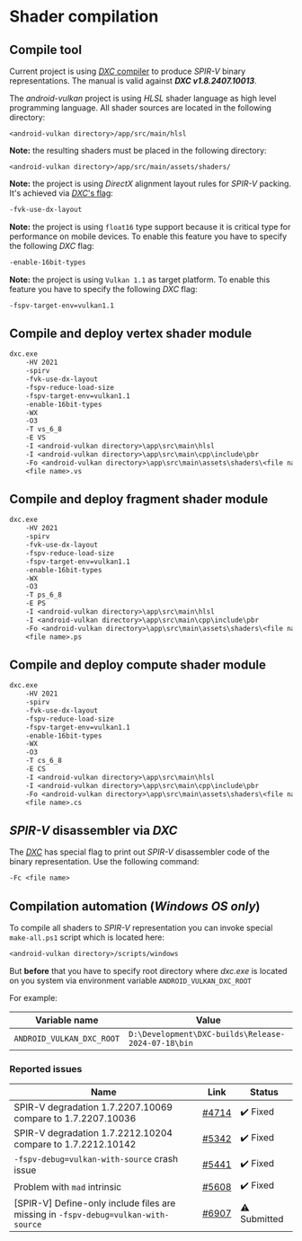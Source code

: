 
# Shader compilation

## Compile tool

Current project is using [_DXC_ compiler](https://github.com/microsoft/DirectXShaderCompiler) to produce _SPIR-V_ binary representations. The manual is valid against **_DXC v1.8.2407.10013_**.

The _android-vulkan_ project is using _HLSL_ shader language as high level programming language. All shader sources are located in the following directory:

`<android-vulkan directory>/app/src/main/hlsl`

**Note:** the resulting shaders must be placed in the following directory:

`<android-vulkan directory>/app/src/main/assets/shaders/`

**Note:** the project is using _DirectX_ alignment layout rules for _SPIR-V_ packing. It's achieved via [_DXC_'s flag](https://github.com/microsoft/DirectXShaderCompiler/blob/master/docs/SPIR-V.rst#memory-layout-rules):

```txt
-fvk-use-dx-layout
```

**Note:** the project is using `float16` type support because it is critical type for performance on mobile devices. To enable this feature you have to specify the following _DXC_ flag:

```txt
-enable-16bit-types
```

**Note:** the project is using `Vulkan 1.1` as target platform. To enable this feature you have to specify the following _DXC_ flag:

```txt
-fspv-target-env=vulkan1.1
```

## Compile and deploy vertex shader module

```txt
dxc.exe                                                                                 ^
    -HV 2021                                                                            ^
    -spirv                                                                              ^
    -fvk-use-dx-layout                                                                  ^
    -fspv-reduce-load-size                                                              ^
    -fspv-target-env=vulkan1.1                                                          ^
    -enable-16bit-types                                                                 ^
    -WX                                                                                 ^
    -O3                                                                                 ^
    -T vs_6_8                                                                           ^
    -E VS                                                                               ^
    -I <android-vulkan directory>\app\src\main\hlsl                                     ^
    -I <android-vulkan directory>\app\src\main\cpp\include\pbr                          ^
    -Fo <android-vulkan directory>\app\src\main\assets\shaders\<file name>.vs.spv       ^
    <file name>.vs
```

## Compile and deploy fragment shader module

```txt
dxc.exe                                                                                 ^
    -HV 2021                                                                            ^
    -spirv                                                                              ^
    -fvk-use-dx-layout                                                                  ^
    -fspv-reduce-load-size                                                              ^
    -fspv-target-env=vulkan1.1                                                          ^
    -enable-16bit-types                                                                 ^
    -WX                                                                                 ^
    -O3                                                                                 ^
    -T ps_6_8                                                                           ^
    -E PS                                                                               ^
    -I <android-vulkan directory>\app\src\main\hlsl                                     ^
    -I <android-vulkan directory>\app\src\main\cpp\include\pbr                          ^
    -Fo <android-vulkan directory>\app\src\main\assets\shaders\<file name>.ps.spv       ^
    <file name>.ps
```

## Compile and deploy compute shader module

```txt
dxc.exe                                                                                 ^
    -HV 2021                                                                            ^
    -spirv                                                                              ^
    -fvk-use-dx-layout                                                                  ^
    -fspv-reduce-load-size                                                              ^
    -fspv-target-env=vulkan1.1                                                          ^
    -enable-16bit-types                                                                 ^
    -WX                                                                                 ^
    -O3                                                                                 ^
    -T cs_6_8                                                                           ^
    -E CS                                                                               ^
    -I <android-vulkan directory>\app\src\main\hlsl                                     ^
    -I <android-vulkan directory>\app\src\main\cpp\include\pbr                          ^
    -Fo <android-vulkan directory>\app\src\main\assets\shaders\<file name>.cs.spv       ^
    <file name>.cs
```

## _SPIR-V_ disassembler via _DXC_

The [_DXC_](https://github.com/microsoft/DirectXShaderCompiler) has special flag to print out _SPIR-V_ disassembler code of the binary representation. Use the following command:

```txt
-Fc <file name>
```

## Compilation automation (_Windows OS only_)

To compile all shaders to _SPIR-V_ representation you can invoke special `make-all.ps1` script which is located here:

```txt
<android-vulkan directory>/scripts/windows
```

But **before** that you have to specify root directory where _dxc.exe_ is located on you system via environment variable `ANDROID_VULKAN_DXC_ROOT`

For example:

Variable name | Value
--- | ---
`ANDROID_VULKAN_DXC_ROOT` | `D:\Development\DXC-builds\Release-2024-07-18\bin`

### Reported issues

Name | Link | Status
--- | --- | ---
SPIR-V degradation 1.7.2207.10069 compare to 1.7.2207.10036 | [#4714](https://github.com/microsoft/DirectXShaderCompiler/issues/4714) | ✔️ Fixed
SPIR-V degradation 1.7.2212.10204 compare to 1.7.2212.10142 | [#5342](https://github.com/microsoft/DirectXShaderCompiler/issues/5342) | ✔️ Fixed
`-fspv-debug=vulkan-with-source` crash issue | [#5441](https://github.com/microsoft/DirectXShaderCompiler/issues/5441) | ✔️ Fixed
Problem with `mad` intrinsic | [#5608](https://github.com/microsoft/DirectXShaderCompiler/issues/5608) | ✔️ Fixed
[SPIR-V] Define-only include files are missing in `-fspv-debug=vulkan-with-source` | [#6907](https://github.com/microsoft/DirectXShaderCompiler/issues/6907) | ⚠️ Submitted
